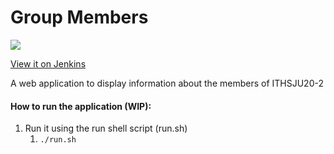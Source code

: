 # Group Members
![](http://iths.tobiaswadseth.com:3000/job/Group%20Members/badge/icon)

[View it on Jenkins](http://iths.tobiaswadseth.com:3000/job/Group%20Members/)

A web application to display information about the members of ITHSJU20-2

#### How to run the application (WIP):
1. Run it using the run shell script (run.sh)
    1. ```./run.sh```
